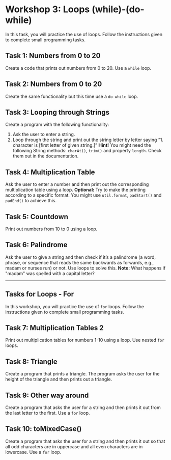 # Workshop 3: Loops (while)-(do-while)

In this task, you will practice the use of loops. Follow the instructions given to complete small programming tasks.

## Task 1: Numbers from 0 to 20

Create a code that prints out numbers from 0 to 20. Use a `while` loop.

## Task 2: Numbers from 0 to 20

Create the same functionality but this time use a `do-while` loop.

## Task 3: Looping through Strings

Create a program with the following functionality:

1. Ask the user to enter a string.
2. Loop through the string and print out the string letter by letter saying “1. character is [first letter of given string.]” **Hint!** You might need the following String methods: `charAt()`, `trim()` and property `length`. Check them out in the documentation.

## Task 4: Multiplication Table

Ask the user to enter a number and then print out the corresponding multiplication table using a loop. **Optional:** Try to make the printing according to a specific format. You might use `util.format`, `padStart()` and `padEnd()` to achieve this.

## Task 5: Countdown

Print out numbers from 10 to 0 using a loop.

## Task 6: Palindrome

Ask the user to give a string and then check if it’s a palindrome (a word, phrase, or sequence that reads the same backwards as forwards, e.g., madam or nurses run) or not. Use loops to solve this. **Note:** What happens if "madam" was spelled with a capital letter?

---

## Tasks for Loops - For

In this workshop, you will practice the use of `for` loops. Follow the instructions given to complete small programming tasks.

## Task 7: Multiplication Tables 2

Print out multiplication tables for numbers 1-10 using a loop. Use nested `for` loops.

## Task 8: Triangle

Create a program that prints a triangle. The program asks the user for the height of the triangle and then prints out a triangle.

## Task 9: Other way around

Create a program that asks the user for a string and then prints it out from the last letter to the first. Use a `for` loop.

## Task 10: toMixedCase()

Create a program that asks the user for a string and then prints it out so that all odd characters are in uppercase and all even characters are in lowercase. Use a `for` loop.
